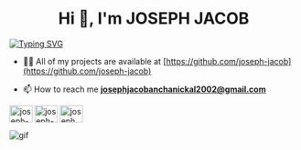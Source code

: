 <h1 align="center">Hi 👋, I'm JOSEPH JACOB</h1>

[![Typing SVG](https://readme-typing-svg.herokuapp.com?font=Audiowide&color=63F749&center=true&size=24&width=1200&lines=Studying+at+Sjcet+Palai...⚡⚡⚡;&duration=3000)](https://git.io/typing-svg)


- 👨‍💻 All of my projects are available at [https://github.com/joseph-jacob](https://github.com/joseph-jacob)

- 📫 How to reach me **josephjacobanchanickal2002@gmail.com**







<p align="left">
<a href="https://linkedin.com/in/joseph-jacob-184288243/" target="blank"><img align="center" src="https://raw.githubusercontent.com/rahuldkjain/github-profile-readme-generator/master/src/images/icons/Social/linked-in-alt.svg" alt="joseph-jacob-184288243/" height="30" width="40" /></a>
<a href="https://fb.com/joseph-jacob-anchanickal" target="blank"><img align="center" src="https://raw.githubusercontent.com/rahuldkjain/github-profile-readme-generator/master/src/images/icons/Social/facebook.svg" alt="joseph-jacob-anchanickal" height="30" width="40" /></a>
<a href="https://instagram.com/joseph__jacob__" target="blank"><img align="center" src="https://raw.githubusercontent.com/rahuldkjain/github-profile-readme-generator/master/src/images/icons/Social/instagram.svg" alt="joseph__jacob__" height="30" width="40" /></a>
</p>

![gif](https://c.tenor.com/44EF30XLRjUAAAAC/cool-colors.gif)
